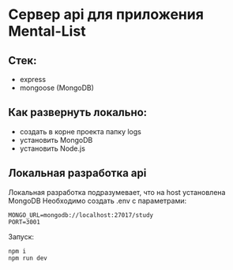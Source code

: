# Сервер api для приложения Mental-List

## Стек:

- express
- mongoose (MongoDB)

## Как развернуть локально:

- создать в корне проекта папку logs
- установить MongoDB
- установить Node.js

## Локальная разработка api

Локальная разработка подразумевает, что на host установлена MongoDB
Необходимо создать .env с параметрами:

```
MONGO_URL=mongodb://localhost:27017/study
PORT=3001
```

Запуск:

```
npm i
npm run dev
```
